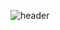 ![header](https://capsule-render.vercel.app/api?type=wave&color=auto&height=300&section=header&text=Eunsu%20Jeon&fontSize=90)
